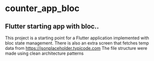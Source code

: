 # counter_app_bloc

##  Flutter starting app with bloc..



This project is a starting point for a Flutter application implemented with bloc state management. 
There is also an extra screen that fetches temp data from https://jsonplaceholder.typicode.com
The file structure were made using clean architecture patterns
